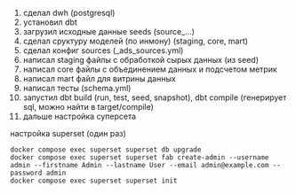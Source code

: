 1. сделал dwh (postgresql)
2. установил dbt
3. загрузил исходные данные seeds (source_...)
4. сделал сруктуру моделей (по инмону) (staging, core, mart)
5. сделал конфиг sources (_ads_sources.yml)
6. написал staging файлы с обработкой сырых данных (из seed)
7. написал core файлы с объединением данных и подсчетом метрик
8. написал mart файл для витрины данных
9. написал тесты (schema.yml)
10. запустил dbt build (run, test, seed, snapshot), dbt compile (генерирует sql, можно найти в target/compile)
11. дальше настройка суперсета


настройка superset (один раз)
```
docker compose exec superset superset db upgrade
docker compose exec superset superset fab create-admin --username admin --firstname Admin --lastname User --email admin@example.com --password admin
docker compose exec superset superset init

```
